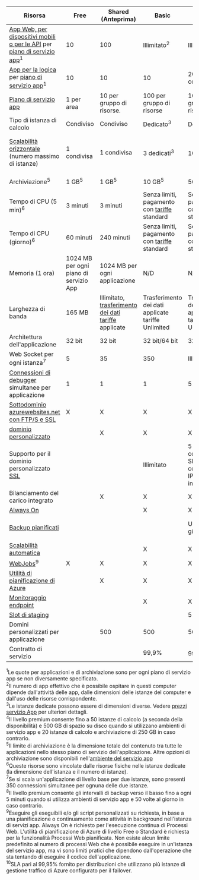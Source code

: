 | Risorsa | Free | Shared (Anteprima) | Basic | Standard | Premium (anteprima)</th> |
| --- | --- | --- | --- | --- | --- |
| [App Web, per dispositivi mobili o per le API](https://azure.microsoft.com/services/app-service/) per [piano di servizio app](../articles/app-service/azure-web-sites-web-hosting-plans-in-depth-overview.md)<sup>1</sup> |10 |100 |Illimitato<sup>2</sup> |Illimitato<sup>2</sup> |Illimitato<sup>2</sup> |
| [App per la logica](https://azure.microsoft.com/services/app-service/logic/) per [piano di servizio app](../articles/app-service/azure-web-sites-web-hosting-plans-in-depth-overview.md)</a><sup>1</sup> |10 |10 |10 |20 per ogni core |20 per ogni core |
| [Piano di servizio app](../articles/app-service/azure-web-sites-web-hosting-plans-in-depth-overview.md) |1 per area |10 per gruppo di risorse. |100 per gruppo di risorse |100 per gruppo di risorse |100 per gruppo di risorse |
| Tipo di istanza di calcolo |Condiviso |Condiviso |Dedicato<sup>3</sup> |Dedicato<sup>3</sup> |Dedicato<sup>3</sup></p> |
| [Scalabilità orizzontale](../articles/app-service/web-sites-scale.md) (numero massimo di istanze) |1 condivisa |1 condivisa |3 dedicati<sup>3</sup> |10 dedicati<sup>3</sup> |20 dedicati (50 nell'ambiente del servizio app)<sup>3,4</sup> |
| Archiviazione<sup>5</sup> |1 GB<sup>5</sup> |1 GB<sup>5</sup> |10 GB<sup>5</sup> |50 GB<sup>5</sup> |500 GB<sup>4,5</sup></p> |
| Tempo di CPU (5 min)<sup>6</sup> |3 minuti |3 minuti |Senza limiti, pagamento con [tariffe](https://azure.microsoft.com/pricing/details/app-service/) standard</a> |Senza limiti, pagamento con tariffe standard |Senza limiti, pagamento con tariffe standard |
| Tempo di CPU (giorno)<sup>6</sup> |60 minuti |240 minuti |Senza limiti, pagamento con [tariffe](https://azure.microsoft.com/pricing/details/app-service/) standard</a> |Senza limiti, pagamento con tariffe standard |Senza limiti, pagamento con tariffe standard |
| Memoria (1 ora) |1024 MB per ogni piano di servizio App |1024 MB per ogni applicazione |N/D |N/D |N/D |
| Larghezza di banda |165 MB |Illimitato, [trasferimento dei dati tariffe](https://azure.microsoft.com/pricing/details/data-transfers/) applicate |Trasferimento dei dati applicate tariffe Unlimited |Trasferimento dei dati applicate tariffe Unlimited |Trasferimento dei dati applicate tariffe Unlimited |
| Architettura dell'applicazione |32 bit |32 bit |32 bit/64 bit |32 bit/64 bit |32 bit/64 bit |
| Web Socket per ogni istanza<sup>7</sup> |5 |35 |350 |Illimitato |Illimitato |
| [Connessioni di debugger](../articles/app-service/web-sites-dotnet-troubleshoot-visual-studio.md) simultanee per applicazione |1 |1 |1 |5 |5 |
| [Sottodominio azurewebsites.net con FTP/S e SSL](../articles/app-service/app-service-web-tutorial-custom-ssl.md) |X |X |X |X |X |
| [dominio personalizzato](../articles/app-service/app-service-web-tutorial-custom-domain.md)  | |X |X |X |X |
| Supporto per il dominio personalizzato [SSL](../articles/app-service/app-service-web-tutorial-custom-ssl.md) | | |Illimitato |5 connessioni SNI SSL e 1 connessione IP SSL incluse |5 connessioni SNI SSL e 1 connessione IP SSL incluse |
| Bilanciamento del carico integrato | |X |X |X |X |
| [Always On](../articles/app-service/web-sites-configure.md) | | |X |X |X |
| [Backup pianificati](../articles/app-service/web-sites-backup.md) | | | |Una volta al giorno |Una volta ogni 5 minuti<sup>8</sup> |
| [Scalabilità automatica](../articles/app-service/web-sites-scale.md) | | |X |X |X |
| [WebJobs](../articles/app-service/web-sites-create-web-jobs.md)<sup>9</sup> |X |X |X |X |X |
| [Utilità di pianificazione di Azure](https://azure.microsoft.com/services/scheduler/)  | |X |X |X |X |
| [Monitoraggio endpoint](../articles/app-service/web-sites-monitor.md) | | |X |X |X |
| [Slot di staging](../articles/app-service/web-sites-staged-publishing.md) | | | |5 |20 |
| Domini personalizzati per applicazione</a> | |500 |500 |500 |500 |
| Contratto di servizio | |<p> |99,9% |99.95%<sup>10</sup> |99.95%<sup>10</sup> |

<sup>1</sup>Le quote per applicazioni e di archiviazione sono per ogni piano di servizio app se non diversamente specificato.  
<sup>2</sup>Il numero di app effettivo che è possibile ospitare in questi computer dipende dall'attività delle app, dalle dimensioni delle istanze del computer e dall'uso delle risorse corrispondente.  
<sup>3</sup>Le istanze dedicate possono essere di dimensioni diverse. Vedere [prezzi servizio App](https://azure.microsoft.com/pricing/details/data-transfers/pricing/details/app-service/) per ulteriori dettagli.  
<sup>4</sup>Il livello premium consente fino a 50 istanze di calcolo (a seconda della disponibilità) e 500 GB di spazio su disco quando si utilizzano ambienti di servizio app e 20 istanze di calcolo e archiviazione di 250 GB in caso contrario.  
<sup>5</sup>Il limite di archiviazione è la dimensione totale del contenuto tra tutte le applicazioni nello stesso piano di servizio dell'applicazione. Altre opzioni di archiviazione sono disponibili nell'[ambiente del servizio app](../articles/app-service/environment/app-service-web-configure-an-app-service-environment.md#storage)  
<sup>6</sup>Queste risorse sono vincolate dalle risorse fisiche nelle istanze dedicate (la dimensione dell'istanza e il numero di istanze).  
<sup>7</sup>Se si scala un'applicazione di livello base per due istanze, sono presenti 350 connessioni simultanee per ognuna delle due istanze.  
<sup>8</sup>Il livello premium consente gli intervalli di backup verso il basso fino a ogni 5 minuti quando si utilizza ambienti di servizio app e 50 volte al giorno in caso contrario.  
<sup>9</sup>Eseguire gli eseguibili e/o gli script personalizzati su richiesta, in base a una pianificazione o continuamente come attività in background nell'istanza di servizi app. Always On è richiesto per l'esecuzione continua di Processi Web. L'utilità di pianificazione di Azure di livello Free o Standard è richiesta per la funzionalità Processi Web pianificata. Non esiste alcun limite predefinito al numero di processi Web che è possibile eseguire in un'istanza del servizio app, ma vi sono limiti pratici che dipendono dall'operazione che sta tentando di eseguire il codice dell'applicazione.   
<sup>10</sup>SLA pari al 99,95% fornito per distribuzioni che utilizzano più istanze di gestione traffico di Azure configurato per il failover.  

